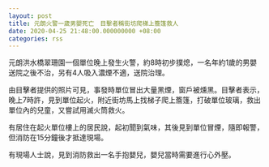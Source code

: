 ```yaml
---
layout: post
title: 元朗火警一歲男嬰死亡　目擊者稱街坊爬梯上簷篷救人
date: 2020-04-25 21:48:00.000000000 +08:00
categories: rss
---
```


元朗洪水橋翠珊園一個單位晚上發生火警，約8時初步撲熄，一名年約1歲的男嬰送院之後不治，另有4人吸入濃煙不適，送院治理。

由目擊者提供的照片可見，事發時單位冒出大量黑煙，窗戶被燻黑。目擊者表示，晚上7時許，見到單位起火，附近街坊馬上找梯子爬上簷篷，打破單位玻璃，救出單位內的兒童，又嘗試用滅火筒救火。

有居住在起火單位樓上的居民說，起初聞到氣味，其後見到單位冒煙，隨即報警，但消防在15分鐘後才抵達現場。

有現場人士說，見到消防救出一名手抱嬰兒，嬰兒當時需要進行心外壓。
